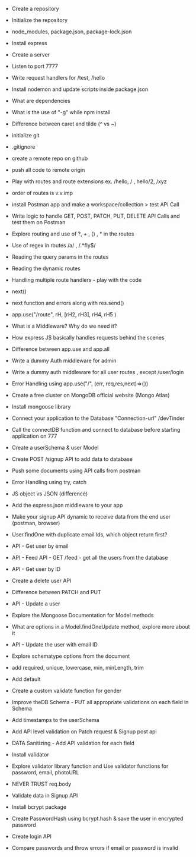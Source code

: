 - Create a repository
- Initialize the repository
- node_modules, package.json, package-lock.json
- Install express
- Create a server
- Listen to port 7777
- Write request handlers for /test, /hello
- Install nodemon and update scripts inside package.json
- What are dependencies
- What is the use of "-g" while npm install
- Difference between caret and tilde (^ vs ~)

- initialize git
- .gitignore
- create a remote repo on github
- push all code to remote origin
- Play with routes and route extensions ex. /hello, / , hello/2, /xyz
- order of routes is v.v.imp
- install Postman app and make a workspace/collection > test API Call
- Write logic to handle GET, POST, PATCH, PUT, DELETE API Calls and test them on Postman
- Explore routing and use of ?, + , () , * in the routes
- Use of regex in routes /a/ , /.*fly$/ 
- Reading the query params in the routes
- Reading the dynamic routes

- Handling multiple route handlers - play with the code
- next()
- next function and errors along with res.send()
- app.use("/route", rH, [rH2, rH3], rH4, rH5 )
- What is a Middleware? Why do we need it?
- How express JS basically handles requests behind the scenes
- Difference between app.use and app.all 
- Write a dummy Auth middleware for admin
- Write a dummy auth middleware for all user routes , except  /user/login
- Error Handling using app.use("/", (err, req,res,next)=>{})

- Create a free cluster on MongoDB official website (Mongo Atlas)
- Install mongoose library
- Connect your application to the Database "Connection-url"  /devTinder
- Call the connectDB function and connect to database before starting application on 777
- Create a userSchema & user Model
- Create POST /signup API to add data to database
- Push some documents using API calls from postman
- Error Handling using try, catch

- JS object vs JSON (difference)
- Add the express.json middleware to your app
- Make your signup API dynamic to receive data from the end user (postman, browser)
- User.findOne with duplicate email Ids, which object return first?
- API - Get user by email
- API - Feed API - GET /feed - get all the users from the database
- API - Get user by ID 
- Create a delete user API
- Difference between PATCH and PUT
- API - Update a user
- Explore the Mongoose Documentation for Model methods
- What are options in a Model.findOneUpdate method, explore more about it
- API - Update the user with email ID

- Explore schematype options from the document
- add required, unique, lowercase, min, minLength, trim
- Add default
- Create a custom validate function for gender
- Improve theDB Schema - PUT all appropriate validations on each field in Schema
- Add timestamps to the userSchema
- Add API level validation on Patch request & Signup post api
- DATA Sanitizing - Add API validation for each field
- Install validator
- Explore validator library function and Use validator functions for password, email, photoURL
- NEVER TRUST req.body

- Validate data in Signup API
- Install bcrypt package
- Create PasswordHash using bcrypt.hash & save the user in encrypted password
- Create login API
- Compare passwords and throw errors if email or password is invalid